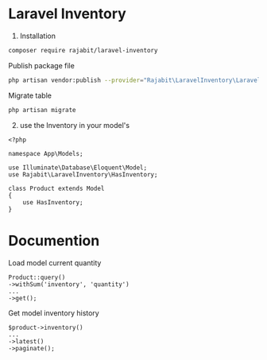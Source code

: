 # Laravel Inventory

1. Installation

```sh
composer require rajabit/laravel-inventory
```

Publish package file
```sh
php artisan vendor:publish --provider="Rajabit\LaravelInventory\LaravelInventoryServiceProvider"
```

Migrate table
```sh
php artisan migrate
```

2. use the Inventory in your model's
```
<?php

namespace App\Models;

use Illuminate\Database\Eloquent\Model;
use Rajabit\LaravelInventory\HasInventory;

class Product extends Model
{
    use HasInventory;
}
```

# Documention
Load model current quantity
```
Product::query()
->withSum('inventory', 'quantity')
...
->get();
```

Get model inventory history
```
$product->inventory()
...
->latest()
->paginate();
```
